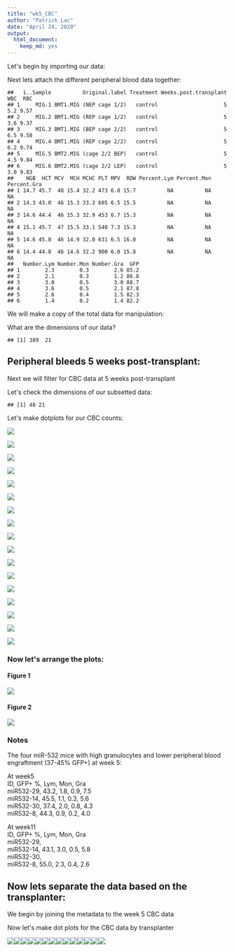 ```yaml
---
title: "wk5_CBC"
author: "Patrick Lac"
date: "April 24, 2020"
output: 
  html_document: 
    keep_md: yes
---
```






Let's begin by importing our data:



Next lets attach the different peripheral blood data together:

```
##   ï..Sample          Original.label Treatment Weeks.post.transplant WBC  RBC
## 1     MIG.1 BMT1.MIG (NEP cage 1/2)   control                     5 5.2 9.57
## 2     MIG.2 BMT1.MIG (REP cage 1/2)   control                     5 3.6 9.37
## 3     MIG.3 BMT1.MIG (BEP cage 2/2)   control                     5 6.5 9.58
## 4     MIG.4 BMT1.MIG (REP cage 2/2)   control                     5 6.2 9.74
## 5     MIG.5 BMT2.MIG (cage 2/2 BEP)   control                     5 4.5 9.84
## 6     MIG.6 BMT2.MIG (cage 2/2 LEP)   control                     5 3.0 9.83
##    HGB  HCT MCV  MCH MCHC PLT MPV  RDW Percent.Lym Percent.Mon Percent.Gra
## 1 14.7 45.7  48 15.4 32.2 473 6.8 15.7          NA          NA          NA
## 2 14.3 43.0  46 15.3 33.3 605 6.5 15.5          NA          NA          NA
## 3 14.6 44.4  46 15.3 32.9 453 6.7 15.3          NA          NA          NA
## 4 15.1 45.7  47 15.5 33.1 540 7.3 15.3          NA          NA          NA
## 5 14.6 45.8  46 14.9 32.0 631 6.5 16.0          NA          NA          NA
## 6 14.4 44.8  46 14.6 32.2 900 6.0 15.8          NA          NA          NA
##   Number.Lym Number.Mon Number.Gra  GFP
## 1        2.3        0.3        2.6 85.2
## 2        2.1        0.3        1.2 86.8
## 3        3.0        0.5        3.0 88.7
## 4        3.6        0.5        2.1 87.8
## 5        2.6        0.4        1.5 82.3
## 6        1.4        0.2        1.4 82.2
```

We will make a copy of the total data for manipulation:

What are the dimensions of our data?

```
## [1] 389  21
```

## Peripheral bleeds 5 weeks post-transplant:
Next we will filter for CBC data at 5 weeks post-transplant


Let's check the dimensions of our subsetted data:

```
## [1] 48 21
```

Let's make dotplots for our CBC counts:

![](wk5_CBC_files/figure-html/WBC-1.png)<!-- -->



![](wk5_CBC_files/figure-html/RBC-1.png)<!-- -->



![](wk5_CBC_files/figure-html/HGB-1.png)<!-- -->



![](wk5_CBC_files/figure-html/HCT-1.png)<!-- -->


![](wk5_CBC_files/figure-html/MCV-1.png)<!-- -->



![](wk5_CBC_files/figure-html/MCH-1.png)<!-- -->


![](wk5_CBC_files/figure-html/MCHC-1.png)<!-- -->

![](wk5_CBC_files/figure-html/PLT-1.png)<!-- -->

![](wk5_CBC_files/figure-html/MPV-1.png)<!-- -->

![](wk5_CBC_files/figure-html/RDW-1.png)<!-- -->


![](wk5_CBC_files/figure-html/Percent.Lym-1.png)<!-- -->



![](wk5_CBC_files/figure-html/Percent.Mon-1.png)<!-- -->



![](wk5_CBC_files/figure-html/Percent.Gra-1.png)<!-- -->



![](wk5_CBC_files/figure-html/Number.Lym-1.png)<!-- -->



![](wk5_CBC_files/figure-html/Number.Mon-1.png)<!-- -->



![](wk5_CBC_files/figure-html/Number.Gra-1.png)<!-- -->

![](wk5_CBC_files/figure-html/GFP-1.png)<!-- -->


### Now let's arrange the plots:
#### Figure 1
![](wk5_CBC_files/figure-html/fig1-1.png)<!-- -->

#### Figure 2
![](wk5_CBC_files/figure-html/fig2-1.png)<!-- -->

### Notes
The four miR-532 mice with high granulocytes and lower peripheral blood engraftment (37-45% GFP+) at week 5:

At week5  
ID, GFP+ %, Lym, Mon, Gra  
miR532-29, 43.2,  1.8, 0.9, 7.5  
miR532-14, 45.5, 1.1, 0.3, 5.6  
miR532-30, 37.4, 2.0, 0.8, 4.3  
miR532-8, 44.3, 0.9, 0.2, 4.0  

At week11  
ID, GFP+ %, Lym, Mon, Gra  
miR532-29,  
miR532-14, 43.1, 3.0, 0.5, 5.8  
miR532-30,  
miR532-8, 55.0, 2.3, 0.4, 2.6   


## Now lets separate the data based on the transplanter:

We begin by joining the metadata to the week 5 CBC data


Now let's make dot plots for the CBC data by transplanter




























![](wk5_CBC_files/figure-html/transplanter-1.png)<!-- -->![](wk5_CBC_files/figure-html/transplanter-2.png)<!-- -->![](wk5_CBC_files/figure-html/transplanter-3.png)<!-- -->![](wk5_CBC_files/figure-html/transplanter-4.png)<!-- -->![](wk5_CBC_files/figure-html/transplanter-5.png)<!-- -->![](wk5_CBC_files/figure-html/transplanter-6.png)<!-- -->![](wk5_CBC_files/figure-html/transplanter-7.png)<!-- -->![](wk5_CBC_files/figure-html/transplanter-8.png)<!-- -->![](wk5_CBC_files/figure-html/transplanter-9.png)<!-- -->![](wk5_CBC_files/figure-html/transplanter-10.png)<!-- -->![](wk5_CBC_files/figure-html/transplanter-11.png)<!-- -->![](wk5_CBC_files/figure-html/transplanter-12.png)<!-- -->![](wk5_CBC_files/figure-html/transplanter-13.png)<!-- -->![](wk5_CBC_files/figure-html/transplanter-14.png)<!-- -->


